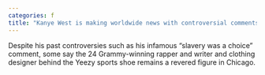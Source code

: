 ```yaml
---
categories: f
title: "Kanye West is making worldwide news with controversial comments Some Chicagoans find the rapper’s words destructive"
---
```

Despite his past controversies such as his infamous “slavery was a choice” comment, some say the 24 Grammy-winning rapper and writer and clothing designer behind the Yeezy sports shoe remains a revered figure in Chicago.